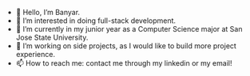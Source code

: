 - 👋 Hello, I’m Banyar.
- 👀 I’m interested in doing full-stack development.
- 🌱 I’m currently in my junior year as a Computer Science major at San Jose State University. 
- 💞️ I’m working on side projects, as I would like to build more project experience.
- 📫 How to reach me: contact me through my linkedin or my email!

<!---
banyar-shin/banyar-shin is a ✨ special ✨ repository because its `README.md` (this file) appears on your GitHub profile.
You can click the Preview link to take a look at your changes.
--->
